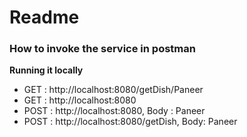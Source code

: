 # Readme

### How to invoke the service in postman

**Running it locally**   

* GET : http://localhost:8080/getDish/Paneer
* GET : http://localhost:8080
* POST : http://localhost:8080, Body : Paneer
* POST : http://localhost:8080/getDish, Body: Paneer
